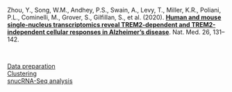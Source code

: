 Zhou, Y., Song, W.M., Andhey, P.S., Swain, A., Levy, T., Miller, K.R., Poliani, P.L., Cominelli, M., Grover, S., Gilfillan, S., et al. (2020). **[Human and mouse single-nucleus transcriptomics reveal TREM2-dependent and TREM2-independent cellular responses in Alzheimer’s disease](https://www.nature.com/articles/s41591-019-0695-9)**. Nat. Med. 26, 131–142.

<br>



[Data preparation](https://nbviewer.jupyter.org/github/jlduan/Replica/blob/master/s41591-019-0695-9/notebooks/merge_matrices.ipynb)<br>
[Clustering](https://nbviewer.jupyter.org/github/jlduan/Replica/blob/master/s41591-019-0695-9/notebooks/cluster.ipynb)<br>
[snucRNA-Seq analysis](
https://htmlpreview.github.io/?https://github.com/jlduan/Replica/blob/master/s41591-019-0695-9/notebooks/analyze.html)
